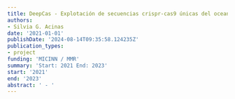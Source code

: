 ```yaml
---
title: DeepCas - Explotación de secuencias crispr-cas9 únicas del oceano profundo.
authors:
- Silvia G. Acinas
date: '2021-01-01'
publishDate: '2024-08-14T09:35:58.124235Z'
publication_types:
- project
funding: 'MICINN / MMR'
summary: 'Start: 2021 End: 2023'
start: '2021'
end: '2023'
abstract: ' - '
---
```

